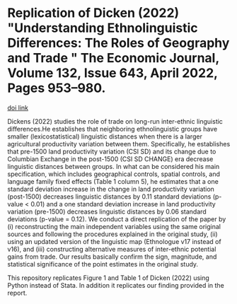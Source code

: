 # Replication of Dicken (2022) "Understanding Ethnolinguistic Differences: The Roles of Geography and Trade " The Economic Journal, Volume 132, Issue 643, April 2022, Pages 953–980.
[doi link](https://doi.org/10.1093/ej/ueab065)

Dickens (2022) studies the role of trade on long-run inter-ethnic linguistic differences.He establishes that neighboring ethnolinguistic groups have smaller (lexicostatistical) linguistic distances when there is a larger agricultural productivity variation between them. Specifically, he establishes that pre-1500 land productivity variation (CSI SD) and its change due to Columbian Exchange in the post-1500 (CSI SD CHANGE) era decrease linguistic distances between groups. In what can be considered his main specification, which includes geographical controls, spatial controls, and language family fixed effects (Table 1 column 5), he estimates that a one standard deviation increase in the change in land productivity variation (post-1500) decreases linguistic distances by 0.11 standard deviations (p-value < 0.01) and a one standard deviation increase in land productivity variation (pre-1500) decreases linguistic distances by 0.06 standard deviations (p-value = 0.12). We conduct a direct replication of the paper by (i) reconstructing the main independent variables using the same original sources and following the procedures explained in the original study, (ii) using an updated version of the linguistic map (Ethnologue v17 instead of v16), and (iii) constructing alternative measures of inter-ethnic potential gains from trade. Our results basically confirm the sign, magnitude, and statistical significance of the point estimates in the original study.

This repository replicates Figure 1 and Table 1 of Dicken (2022) using Python instead of Stata. In addition it replicates our finding provided in the report.